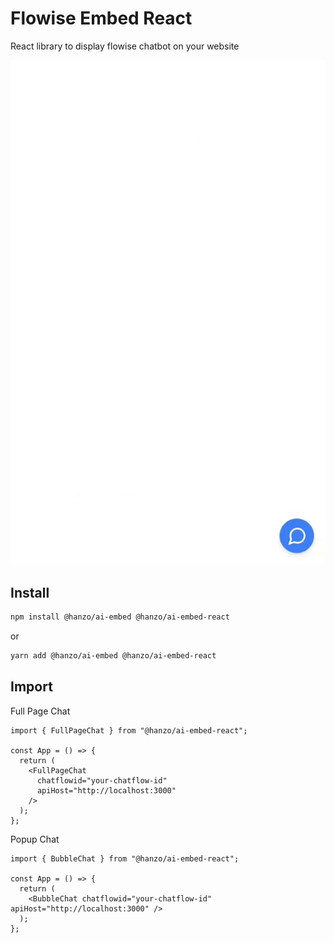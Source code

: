 <!-- markdownlint-disable MD030 -->

# Flowise Embed React

React library to display flowise chatbot on your website

![Flowise](https://github.com/FlowiseAI/FlowiseChatEmbed/blob/main/images/ChatEmbed.gif?raw=true)

## Install

```bash
npm install @hanzo/ai-embed @hanzo/ai-embed-react
```

or

```bash
yarn add @hanzo/ai-embed @hanzo/ai-embed-react
```

## Import

Full Page Chat

```tsx
import { FullPageChat } from "@hanzo/ai-embed-react";

const App = () => {
  return (
    <FullPageChat
      chatflowid="your-chatflow-id"
      apiHost="http://localhost:3000"
    />
  );
};
```

Popup Chat

```tsx
import { BubbleChat } from "@hanzo/ai-embed-react";

const App = () => {
  return (
    <BubbleChat chatflowid="your-chatflow-id" apiHost="http://localhost:3000" />
  );
};
```
